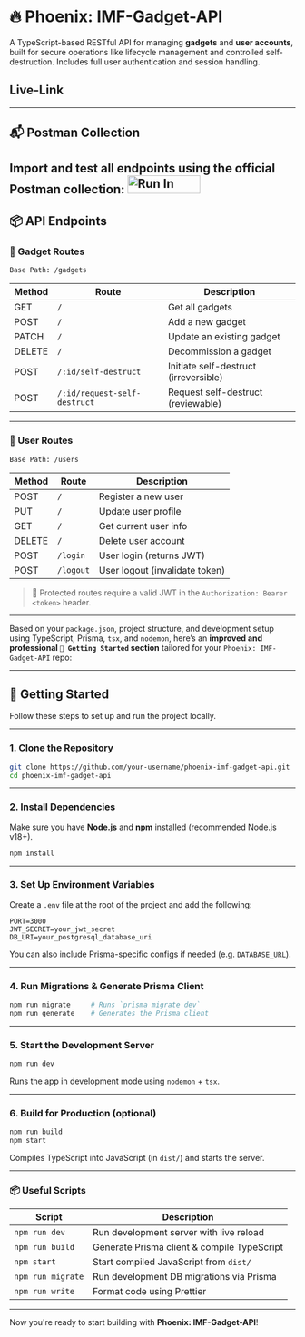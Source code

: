 # 🔥 Phoenix: IMF-Gadget-API

A TypeScript-based RESTful API for managing **gadgets** and **user accounts**, built for secure operations like lifecycle management and controlled self-destruction. Includes full user authentication and session handling.

## Live-Link 

---

## 📬 Postman Collection

Import and test all endpoints using the official Postman collection:
[<img src="https://run.pstmn.io/button.svg" alt="Run In Postman" style="width: 128px; height: 32px;">](https://www.postman.com/payload-participant-73420966/workspace/the-wee-lad-public-workspace/collection/40788084-4083b8be-9f13-43ec-a767-7f7c0f19a095?action=share&creator=40788084&active-environment=40788084-e4e66640-3fbc-43f6-a930-3b861f6afc56)
---

## 📦 API Endpoints

### 📁 Gadget Routes

`Base Path: /gadgets`

| Method | Route                           | Description                           |
|--------|----------------------------------|---------------------------------------|
| GET    | `/`                              | Get all gadgets                       |
| POST   | `/`                              | Add a new gadget                      |
| PATCH  | `/`                              | Update an existing gadget             |
| DELETE | `/`                              | Decommission a gadget                 |
| POST   | `/:id/self-destruct`            | Initiate self-destruct (irreversible) |
| POST   | `/:id/request-self-destruct`    | Request self-destruct (reviewable)    |

---

### 👤 User Routes

`Base Path: /users`

| Method | Route       | Description                     |
|--------|-------------|---------------------------------|
| POST   | `/`         | Register a new user             |
| PUT    | `/`         | Update user profile             |
| GET    | `/`         | Get current user info           |
| DELETE | `/`         | Delete user account             |
| POST   | `/login`    | User login (returns JWT)        |
| POST   | `/logout`   | User logout (invalidate token)  |

> 🔐 Protected routes require a valid JWT in the `Authorization: Bearer <token>` header.

---

Based on your `package.json`, project structure, and development setup using TypeScript, Prisma, `tsx`, and `nodemon`, here’s an **improved and professional `🚀 Getting Started` section** tailored for your `Phoenix: IMF-Gadget-API` repo:

---

## 🚀 Getting Started

Follow these steps to set up and run the project locally.

---

### 1. **Clone the Repository**

```bash
git clone https://github.com/your-username/phoenix-imf-gadget-api.git
cd phoenix-imf-gadget-api
````

---

### 2. **Install Dependencies**

Make sure you have **Node.js** and **npm** installed (recommended Node.js v18+).

```bash
npm install
```

---

### 3. **Set Up Environment Variables**

Create a `.env` file at the root of the project and add the following:

```env
PORT=3000
JWT_SECRET=your_jwt_secret
DB_URI=your_postgresql_database_uri
```

You can also include Prisma-specific configs if needed (e.g. `DATABASE_URL`).

---

### 4. **Run Migrations & Generate Prisma Client**

```bash
npm run migrate     # Runs `prisma migrate dev`
npm run generate    # Generates the Prisma client
```

---

### 5. **Start the Development Server**

```bash
npm run dev
```

Runs the app in development mode using `nodemon` + `tsx`.

---

### 6. **Build for Production (optional)**

```bash
npm run build
npm start
```

Compiles TypeScript into JavaScript (in `dist/`) and starts the server.

---

### 📦 Useful Scripts

| Script            | Description                                 |
| ----------------- | ------------------------------------------- |
| `npm run dev`     | Run development server with live reload     |
| `npm run build`   | Generate Prisma client & compile TypeScript |
| `npm start`       | Start compiled JavaScript from `dist/`      |
| `npm run migrate` | Run development DB migrations via Prisma    |
| `npm run write`   | Format code using Prettier                  |

---

Now you're ready to start building with **Phoenix: IMF-Gadget-API**!

```


